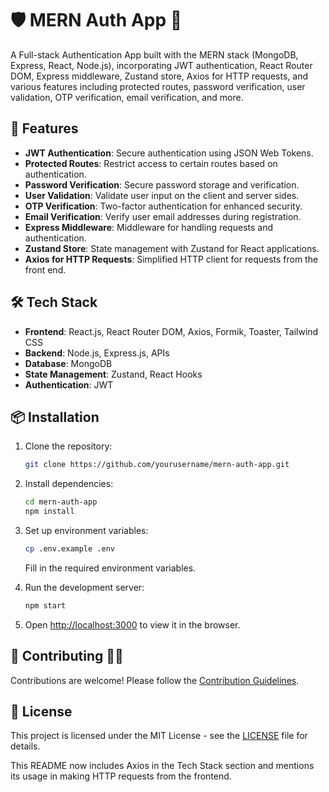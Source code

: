 
# 🛡️ MERN Auth App 🔐

A Full-stack Authentication App built with the MERN stack (MongoDB, Express, React, Node.js), incorporating JWT authentication, React Router DOM, Express middleware, Zustand store, Axios for HTTP requests, and various features including protected routes, password verification, user validation, OTP verification, email verification, and more.

## 🚀 Features

- **JWT Authentication**: Secure authentication using JSON Web Tokens.
- **Protected Routes**: Restrict access to certain routes based on authentication.
- **Password Verification**: Secure password storage and verification.
- **User Validation**: Validate user input on the client and server sides.
- **OTP Verification**: Two-factor authentication for enhanced security.
- **Email Verification**: Verify user email addresses during registration.
- **Express Middleware**: Middleware for handling requests and authentication.
- **Zustand Store**: State management with Zustand for React applications.
- **Axios for HTTP Requests**: Simplified HTTP client for requests from the front end.

## 🛠️ Tech Stack

- **Frontend**: React.js, React Router DOM, Axios, Formik, Toaster, Tailwind CSS
- **Backend**: Node.js, Express.js, APIs
- **Database**: MongoDB
- **State Management**: Zustand, React Hooks
- **Authentication**: JWT

## 📦 Installation

1. Clone the repository:

   ```bash
   git clone https://github.com/yourusername/mern-auth-app.git
   ```

2. Install dependencies:

   ```bash
   cd mern-auth-app
   npm install
   ```

3. Set up environment variables:

   ```bash
   cp .env.example .env
   ```

   Fill in the required environment variables.

4. Run the development server:

   ```bash
   npm start
   ```

5. Open [http://localhost:3000](http://localhost:3000) to view it in the browser.

## 🤝 Contributing 🤝🏻

Contributions are welcome! Please follow the [Contribution Guidelines](CONTRIBUTING.md).

## 📄 License

This project is licensed under the MIT License - see the [LICENSE](LICENSE) file for details.


This README now includes Axios in the Tech Stack section and mentions its usage in making HTTP requests from the frontend.
